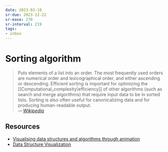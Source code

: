 ```yaml
---
date: 2023-03-18
sr-due: 2023-12-22
sr-ease: 270
sr-interval: 219
tags:
- inbox
---
```


# Sorting algorithm

> Puts elements of a list into an order. The most frequently used orders are
> numerical order and lexicographical order, and either ascending or descending.
> Efficient sorting is important for optimizing the
> [[Computational_complexity|efficiency]] of other algorithms (such as search
> and merge algorithms) that require input data to be in sorted lists. Sorting
> is also often useful for canonicalizing data and for producing human-readable
> output.\
> — <cite>[Wikipedia](https://en.wikipedia.org/wiki/Sorting_algorithm)</cite>

## Resources

- [Visualising data structures and algorithms through animation](https://visualgo.net/en/sorting)
- [Data Structure Visualization](https://www.cs.usfca.edu/~galles/visualization/Algorithms.html)
